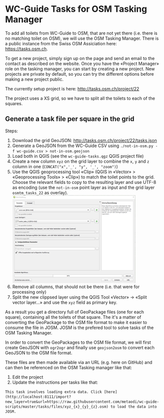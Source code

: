 WC-Guide Tasks for OSM Tasking Manager
======================================

To add all toilets from WC-Guide to OSM, that are not yet there (i.e. there is no matching toilet on OSM), we will use the OSM Tasking Manager.
There is a public instance from the Swiss OSM Assiciation here: https://tasks.osm.ch.

To get a new project, simply sign up on the page and send an email to the contact as described on the website.
Once you have the «Project Manager» role on the tasking manager, you can start by creating a new project.
New projects are private by default, so you can try the different options before making a new project public.

The currently setup project is here: http://tasks.osm.ch/project/22

The project uses a XS grid, so we have to split all the toilets to each of the squares.

## Generate a task file per square in the grid

Steps:

1. Download the grid GeoJSON: http://tasks.osm.ch/project/22/tasks.json
1. Generate a GeoJSON from the WC-Guide CSV using `./not-in-osm.py -f wc-guide.csv > not-in-osm.geojson`
1. Load both in QGIS (see the `wc-guide-tasks.qgz` QGIS project file)
1.  Create a new column `xyz` on the grid layer to combine the `x`, `y` and `z` column in one (`CONCAT("x",'_', "y", '_', "zoom")`)
1. Use the QGIS geoprocessing tool «Clip» (QGIS in «Vector» > «Geoprocessing Tools» > «Clip») to match the toilet points to the grid. Choose the relevant fields to copy to the resulting layer and use UTF-8 as encoding (use the `not-in-osm` point layer as input and the grid layer `osmtm_tasks_22` as overlay). <img src="https://github.com/metaodi/wc-guide-scripts/raw/master/tasks/clip_points_to_polygon.png" width="400" alt="Clip points with polygons dialog" />
1. Remove all columns, that should not be there (i.e. that were for processing only)
1. Split the new clippsed layer using the QGIS Tool «Vector» -> «Split vector layer...» and use the `xyz` field as primary key.

As a result you get a directory full of GeoPackage files (one for each square), containing all the toilets of that square.
The it's a matter of converting the GeoPackage to the OSM file format to make it easier to consume the file in JOSM.
JOSM is the prefered tool to solve tasks of the OSM Tasking Manager.

In order to convert the GeoPackages to the OSM file format, we will first create GeoJSON with `ogr2ogr` and finally use `geojson2osm` to convert each GeoJSON to the OSM file format.

These files are then made available via an URL (e.g. here on GitHub) and can then be referenced on the OSM Tasking manager like that:

1. Edit the project
1. Update the instructions per tasks like that:
```
This task involves loading extra data. Click [here](http://localhost:8111/import?new_layer=true&url=https://raw.githubusercontent.com/metaodi/wc-guide-scripts/master/tasks/files/xyz_{x}_{y}_{z}.osm) to load the data into JOSM.
```
